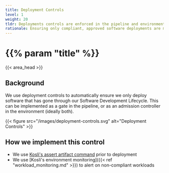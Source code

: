 ```yaml
---
title: Deployment Controls
level: 1
weight: 20
tldr: Deployments controls are enforced in the pipeline and environments
rationale: Ensuring only compliant, approved software deployments are made to production
---
```

# {{% param "title" %}}
{{< area_head >}}

## Background

We use deployment controls to automatically ensure we only deploy software that
has gone through our Software Development Lifecycle.  This can be implemented as
a gate in the pipeline, or as an admission controller in the environment (ideally
both).

{{< figure src="/images/deployment-controls.svg" alt="Deployment Controls" >}}

## How we implement this control

* We use [Kosli's assert artifact command](https://docs.kosli.com/client_reference/kosli_assert_artifact/) prior to deployment
* We use [Kosli's environment monitoring]({{< ref "workload_monitoring.md" >}}) to alert on non-compliant workloads